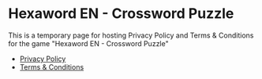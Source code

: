 # Hexaword EN - Crossword Puzzle

This is a temporary page for hosting Privacy Policy and Terms & Conditions for the game "Hexaword EN - Crossword Puzzle"

- [Privacy Policy](PrivacyPolicy.md)
- [Terms & Conditions](TermsAndConditions.md)
